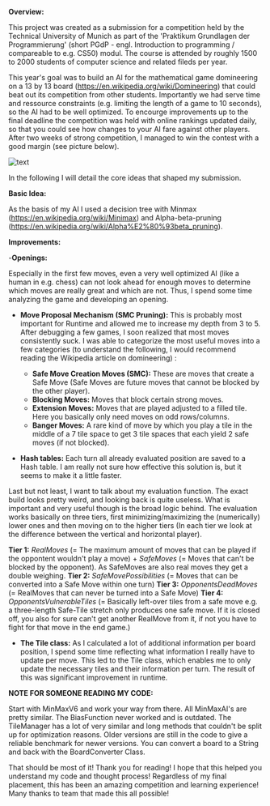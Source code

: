 **Overview:**

This project was created as a submission for a competition held by the Technical University of Munich as part of the 'Praktikum Grundlagen der Programmierung' (short PGdP - engl. Introduction to programming / compareable to e.g. CS50) modul. The course is attended by roughly 1500 to 2000 students of computer science and related fileds per year.

This year's goal was to build an AI for the mathematical game domineering on a 13 by 13 board (https://en.wikipedia.org/wiki/Domineering) that could beat out its competition from other students. Importantly we had serve time and ressource constraints (e.g. limiting the length of a game to 10 seconds), so the AI had to be well optimized. To encourge improvements up to the final deadline the competition was held with online rankings updated daily, so that you could see how changes to your AI fare against other players. After two weeks of strong competition, I managed to win the contest with a good margin (see picture below).

![text](https://image.shutterstock.com/image-vector/sample-stamp-grunge-texture-vector-600w-1389188327.jpg)

In the following I will detail the core ideas that shaped my submission.

**Basic Idea:**

As the basis of my AI I used a decision tree with Minmax (https://en.wikipedia.org/wiki/Minimax) and Alpha-beta-pruning (https://en.wikipedia.org/wiki/Alpha%E2%80%93beta_pruning).

**Improvements:**

-**Openings:**

Especially in the first few moves, even a very well optimized AI (like a human in e.g. chess) can not look ahead for enough moves to determine which moves are really great and which are not. Thus, I spend some time analyzing the game and developing an opening.

- **Move Proposal Mechanism (SMC Pruning):** This is probably most important for 
Runtime and allowed me to increase my depth from 3 to 5. After debugging a few games, I soon realized that most moves consistently suck. I was able to categorize the most useful moves into a few categories (to understand the following, I would recommend reading the Wikipedia article on domineering) :
    - **Safe Move Creation Moves (SMC):** These are moves that create a Safe Move
    (Safe Moves are future moves that cannot be blocked by the other player).
    - **Blocking Moves:** Moves that block certain strong moves.
    - **Extension Moves:** Moves that are played adjusted to a filled tile. Here
    you basically only need moves on odd rows/columns.
    - **Banger Moves:** A rare kind of move by which you play a tile in the middle
    of a 7 tile space to get 3 tile spaces that each yield 2 safe moves (if not blocked).


- **Hash tables:** Each turn all already evaluated position are saved to a Hash table.
I am really not sure how effective this solution is, but it seems to make it a little faster.

Last but not least, I want to talk about my evaluation function. The exact build looks pretty weird, and looking back is quite useless. What is important and very useful though is the broad logic behind.
The evaluation works basically on three tiers, first minimizing/maximizing the
(numerically) lower ones and then moving on to the higher tiers
(In each tier we look at the difference between the vertical and horizontal player).

**Tier 1:** _RealMoves_ (= The maximum amount of moves 
that can be played if the oppontent wouldn't play a move) + _SafeMoves_ (= Moves that can't be blocked by the opponent). As SafeMoves
are also real moves they get a double weighing.
**Tier 2:** _SafeMovePossibilities_ (= Moves that can be converted into a Safe Move within one turn)
**Tier 3:** _OpponentsDeadMoves_  (= RealMoves that can never be turned into a Safe Move)
**Tier 4:** _OpponentsVulnerableTiles_ (= Basically left-over tiles from a safe move e.g.
a three-length Safe-Tile stretch only produces one safe move. If it is closed off, you
also for sure can't get another RealMove from it, if not you have to fight for
that move in the end game.)

- **The Tile class:** As I calculated a lot of additional information per board position, I spend some time reflecting what information I really have to update per move. This led to the Tile class, which enables me to only update the necessary tiles and their information per turn. The result of this was significant improvement in runtime.

**NOTE FOR SOMEONE READING MY CODE:**

Start with MinMaxV6 and work your way from there. All MinMaxAI's are pretty similar.
The BiasFunction never worked and is outdated. The TileManager has a lot of very similar
and long methods that couldn't be split up for optimization reasons. Older versions are
still in the code to give a reliable benchmark for newer versions.
You can convert a board to a String and back with the BoardConverter Class.

That should be most of it!
Thank you for reading! I hope that this helped you understand my code and thought process!
Regardless of my final placement, this has been an amazing competition and learning experience!
Many thanks to team that made this all possible!
